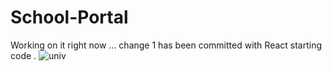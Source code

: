 # School-Portal
Working on it right now ... change 1 has been committed with React starting code .
![univ](https://github.com/snehil-githubrepository/School-Portal/assets/69778988/cb03c09d-37f2-4d0a-a22e-c1f84c517192)
